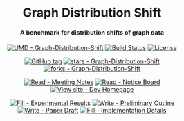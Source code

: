 <div align="center">

# Graph Distribution Shift <br>

#### A benchmark for distribution shifts of graph data

[![UMD - Graph-Distribution-Shift](https://img.shields.io/static/v1?label=UMD&message=Graph-Distribution-Shift&color=blue&logo=github)](https://github.com/johnding1996/Graph-Distribution-Shift) [![Build Status](https://app.travis-ci.com/johnding1996/Graph-Distribution-Shift.svg?token=qpnUpbz369JqpsEBsqs6&branch=master)](https://app.travis-ci.com/johnding1996/Graph-Distribution-Shift) [![License](https://img.shields.io/badge/License-MIT-blue)](https://github.com/johnding1996/Graph-Distribution-Shift/blob/master/LICENSE)

[![GitHub tag](https://img.shields.io/github/tag/johnding1996/Graph-Distribution-Shift?include_prereleases=&sort=semver)](https://github.com/johnding1996/Graph-Distribution-Shift/releases/) [![stars - Graph-Distribution-Shift](https://img.shields.io/github/stars/johnding1996/Graph-Distribution-Shift?style=social)](https://github.com/johnding1996/Graph-Distribution-Shift) [![forks - Graph-Distribution-Shift](https://img.shields.io/github/forks/johnding1996/Graph-Distribution-Shift?style=social)](https://github.com/johnding1996/Graph-Distribution-Shift)

[![Read - Meeting Notes](https://img.shields.io/badge/Read-Meeting_notes-e91e63?style=for-the-badge)](https://hackmd.io/@wbDOc0LvRQmEXfGKMGObfw/HJiwKR9Gt) [![Read - Notice Board](https://img.shields.io/badge/Read-Notice_board-7b1fa2?style=for-the-badge)](https://hackmd.io/@wbDOc0LvRQmEXfGKMGObfw/H1j51TjfK) [![View site - Dev Homepage](https://img.shields.io/badge/View_site-Dev_homepage-8d6e63?style=for-the-badge)](https://johnding1996.github.io/Graph-Distribution-Shift/index.html)

[![Fill - Experimental Results](https://img.shields.io/badge/Fill-Experimental_results-42a5f5?style=for-the-badge)](https://docs.google.com/spreadsheets/d/1aW3GS64TDnaFRwrvpJJ5BD_jfykqnFabAhFqhYJDWl0/edit?usp=sharing) [![Write - Preliminary Outline](https://img.shields.io/badge/Write-Preliminary_outline-4CAF50?style=for-the-badge)](https://hackmd.io/@wbDOc0LvRQmEXfGKMGObfw/ByyEo99QF/edit) [![Write - Paper Draft](https://img.shields.io/badge/Write-Paper_draft-FFA726?style=for-the-badge)](https://www.overleaf.com/7524744116tsdbbhbwvztc) [![Fill - Implementation Details](https://img.shields.io/badge/Fill-Implementation_details-90A4AE?style=for-the-badge)](https://www.overleaf.com/7524744116tsdbbhbwvztc)
</div>
